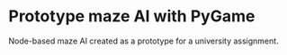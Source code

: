 Prototype maze AI with PyGame
=============================

Node-based maze AI created as a prototype for a university assignment.
